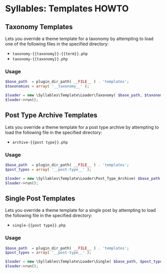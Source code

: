 # Syllables: Templates HOWTO

## Taxonomy Templates

Lets you override a theme template for a taxonomy by attempting to load one of the following files in the specified directory:

* `taxonomy-{{taxonomy}}-{{term}}.php`
* `taxonomy-{{taxonomy}}.php`

### Usage

```php
$base_path  = plugin_dir_path( __FILE__ ) . 'templates';
$taxonomies = array( '__taxonomy__' );

$loader = new \Syllables\Template\Loader\Taxonomy( $base_path, $taxonomies );
$loader->run();
```

## Post Type Archive Templates

Lets you override a theme template for a post type archive by attempting to load the following file in the specified directory:

* `archive-{{post type}}.php`

### Usage

```php
$base_path  = plugin_dir_path( __FILE__ ) . 'templates';
$post_types = array( '__post-type__' );

$loader = new \Syllables\Template\Loader\Post_Type_Archive( $base_path, $post_types );
$loader->run();
```

## Single Post Templates

Lets you override a theme template for a single post by attempting to load the following file in the specified directory:

* `single-{{post type}}.php`

### Usage

```php
$base_path  = plugin_dir_path( __FILE__ ) . 'templates';
$post_types = array( '__post-type__' );

$loader = new \Syllables\Template\Loader\Single( $base_path, $post_types );
$loader->run();
```
